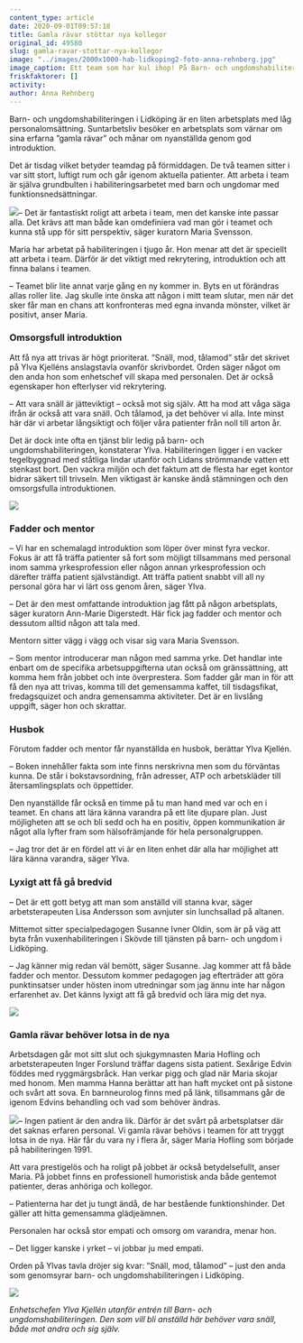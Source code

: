 ```yaml
---
content_type: article
date: 2020-09-01T09:57:18
title: Gamla rävar stöttar nya kollegor
original_id: 49580
slug: gamla-ravar-stottar-nya-kollegor
image: "../images/2000x1000-hab-lidkoping2-foto-anna-rehnberg.jpg"
image_caption: Ett team som har kul ihop! På Barn- och ungdomshabiliteringen i Lidköping tar man hand om varandra, och alldeles särskilt om de nyanställda. En bra introduktion är viktig för att kunna jobba bra ihop, menar de.
friskfaktorer: []
activity:
author: Anna Rehnberg
---
```


Barn- och ungdomshabiliteringen i Lidköping är en liten arbetsplats med låg personalomsättning. Suntarbetsliv besöker en arbetsplats som värnar om sina erfarna ”gamla rävar” och månar om nyanställda genom god introduktion.

Det är tisdag vilket betyder teamdag på förmiddagen. De två teamen sitter i var sitt stort, luftigt rum och går igenom aktuella patienter. Att arbeta i team är själva grundbulten i habiliteringsarbetet med barn och ungdomar med funktionsnedsättningar.

[![](https://www.suntarbetsliv.se/wp-content/uploads/2020/08/200x220-maria-svensson-foto-anna-rehnberg.jpg)](https://www.suntarbetsliv.se/wp-content/uploads/2020/08/200x220-maria-svensson-foto-anna-rehnberg.jpg)– Det är fantastiskt roligt att arbeta i team, men det kanske inte passar alla. Det krävs att man både kan omdefiniera vad man gör i teamet och kunna stå upp för sitt perspektiv, säger kuratorn Maria Svensson.

Maria har arbetat på habiliteringen i tjugo år. Hon menar att det är speciellt att arbeta i team. Därför är det viktigt med rekrytering, introduktion och att finna balans i teamen.

– Teamet blir lite annat varje gång en ny kommer in. Byts en ut förändras allas roller lite. Jag skulle inte önska att någon i mitt team slutar, men när det sker får man en chans att konfronteras med egna invanda mönster, vilket är positivt, anser Maria.

### Omsorgsfull introduktion

Att få nya att trivas är högt prioriterat. ”Snäll, mod, tålamod” står det skrivet på Ylva Kjelléns anslagstavla ovanför skrivbordet. Orden säger något om den anda hon som enhetschef vill skapa med personalen. Det är också egenskaper hon efterlyser vid rekrytering.

– Att vara snäll är jätteviktigt – också mot sig själv. Att ha mod att våga säga ifrån är också att vara snäll. Och tålamod, ja det behöver vi alla. Inte minst här där vi arbetar långsiktigt och följer våra patienter från noll till arton år.

Det är dock inte ofta en tjänst blir ledig på barn- och ungdomshabiliteringen, konstaterar Ylva. Habiliteringen ligger i en vacker tegelbyggnad med ståtliga lindar utanför och Lidans strömmande vatten ett stenkast bort. Den vackra miljön och det faktum att de flesta har eget kontor bidrar säkert till trivseln. Men viktigast är kanske ändå stämningen och den omsorgsfulla introduktionen.

[![](https://www.suntarbetsliv.se/wp-content/uploads/2020/08/750x400-teammote-hab-lidkoping-foto-anna-rehnberg.jpg)](https://www.suntarbetsliv.se/wp-content/uploads/2020/08/750x400-teammote-hab-lidkoping-foto-anna-rehnberg.jpg)

### Fadder och mentor

– Vi har en schemalagd introduktion som löper över minst fyra veckor. Fokus är att få träffa patienter så fort som möjligt tillsammans med personal inom samma yrkesprofession eller någon annan yrkesprofession och därefter träffa patient självständigt. Att träffa patient snabbt vill all ny personal göra har vi lärt oss genom åren, säger Ylva.

– Det är den mest omfattande introduktion jag fått på någon arbetsplats, säger kuratorn Ann-Marie Digerstedt. Här fick jag fadder och mentor och dessutom alltid någon att tala med.

Mentorn sitter vägg i vägg och visar sig vara Maria Svensson.

– Som mentor introducerar man någon med samma yrke. Det handlar inte enbart om de specifika arbetsuppgifterna utan också om gränssättning, att komma hem från jobbet och inte överprestera. Som fadder går man in för att få den nya att trivas, komma till det gemensamma kaffet, till tisdagsfikat, fredagsquizet och andra gemensamma aktiviteter. Det är en livslång uppgift, säger hon och skrattar.

### Husbok

Förutom fadder och mentor får nyanställda en husbok, berättar Ylva Kjellén.

– Boken innehåller fakta som inte finns nerskrivna men som du förväntas kunna. De står i bokstavsordning, från adresser, ATP och arbetskläder till återsamlingsplats och öppettider.

Den nyanställde får också en timme på tu man hand med var och en i teamet. En chans att lära känna varandra på ett lite djupare plan. Just möjligheten att se och bli sedd och ha en positiv, öppen kommunikation är något alla lyfter fram som hälsofrämjande för hela personalgruppen.

– Jag tror det är en fördel att vi är en liten enhet där alla har möjlighet att lära känna varandra, säger Ylva.

### Lyxigt att få gå bredvid

– Det är ett gott betyg att man som anställd vill stanna kvar, säger arbetsterapeuten Lisa Andersson som avnjuter sin lunchsallad på altanen.

Mittemot sitter specialpedagogen Susanne Ivner Oldin, som är på väg att byta från vuxenhabiliteringen i Skövde till tjänsten på barn- och ungdom i Lidköping.

– Jag känner mig redan väl bemött, säger Susanne. Jag kommer att få både fadder och mentor. Dessutom kommer pedagogen jag efterträder att göra punktinsatser under hösten inom utredningar som jag ännu inte har någon erfarenhet av. Det känns lyxigt att få gå bredvid och lära mig det nya.

[![](https://www.suntarbetsliv.se/wp-content/uploads/2020/08/750x400-susanne-ivner-oldin-lisa-andersson-foto-anna-rehnberg.jpg)](https://www.suntarbetsliv.se/wp-content/uploads/2020/08/750x400-susanne-ivner-oldin-lisa-andersson-foto-anna-rehnberg.jpg)

### Gamla rävar behöver lotsa in de nya

Arbetsdagen går mot sitt slut och sjukgymnasten Maria Hofling och arbetsterapeuten Inger Forslund träffar dagens sista patient. Sexårige Edvin föddes med ryggmärgsbråck. Han verkar pigg och glad när Maria skojar med honom. Men mamma Hanna berättar att han haft mycket ont på sistone och svårt att sova. En barnneurolog finns med på länk, tillsammans går de igenom Edvins behandling och vad som behöver ändras.

[![](https://www.suntarbetsliv.se/wp-content/uploads/2020/08/200x220-maria-hovling-foto-anna-rehnberg.jpg)](https://www.suntarbetsliv.se/wp-content/uploads/2020/08/200x220-maria-hovling-foto-anna-rehnberg.jpg)– Ingen patient är den andra lik. Därför är det svårt på arbetsplatser där det saknas erfaren personal. Vi gamla rävar behövs i teamen för att tryggt lotsa in de nya. Här får du vara ny i flera år, säger Maria Hofling som började på habiliteringen 1991.

Att vara prestigelös och ha roligt på jobbet är också betydelsefullt, anser Maria. På jobbet finns en professionell humoristisk anda både gentemot patienter, deras anhöriga och kollegor.

– Patienterna har det ju tungt ändå, de har bestående funktionshinder. Det gäller att hitta gemensamma glädjeämnen.

Personalen har också stor empati och omsorg om varandra, menar hon.

– Det ligger kanske i yrket – vi jobbar ju med empati.

Orden på Ylvas tavla dröjer sig kvar: ”Snäll, mod, tålamod” – just den anda som genomsyrar barn- och ungdomshabiliteringen i Lidköping.

[![](https://www.suntarbetsliv.se/wp-content/uploads/2020/08/750x400-ylva-kjellen-foto-anna-rehnberg.jpg)](https://www.suntarbetsliv.se/wp-content/uploads/2020/08/750x400-ylva-kjellen-foto-anna-rehnberg.jpg)

_Enhetschefen Ylva Kjellén utanför entrén till Barn- och ungdomshabiliteringen. Den som vill bli anställd här behöver vara snäll, både mot andra och sig själv._

